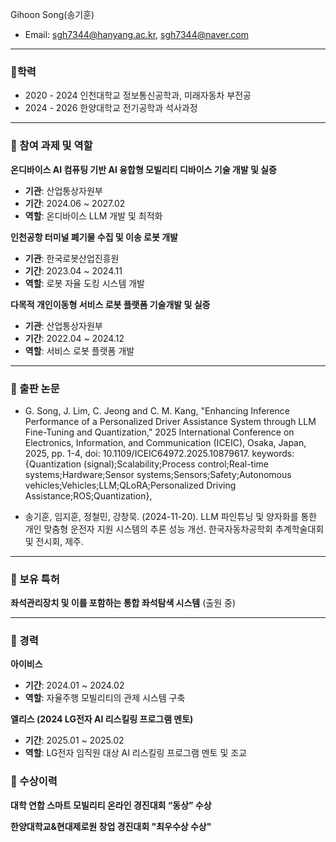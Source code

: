 Gihoon Song(송기훈)
- Email: sgh7344@hanyang.ac.kr, sgh7344@naver.com

---

### 📌학력

- 2020 - 2024 인천대학교 정보통신공학과, 미래자동차 부전공
- 2024 - 2026 한양대학교 전기공학과 석사과정

---

### 📌 참여 과제 및 역할
**온디바이스 AI 컴퓨팅 기반 AI 융합형 모빌리티 디바이스 기술 개발 및 실증**  
- **기관**: 산업통상자원부  
- **기간**: 2024.06 ~ 2027.02  
- **역할**: 온디바이스 LLM 개발 및 최적화  

**인천공항 터미널 폐기물 수집 및 이송 로봇 개발**  
- **기관**: 한국로봇산업진흥원  
- **기간**: 2023.04 ~ 2024.11  
- **역할**: 로봇 자율 도킹 시스템 개발  

**다목적 개인이동형 서비스 로봇 플랫폼 기술개발 및 실증**  
- **기관**: 산업통상자원부  
- **기간**: 2022.04 ~ 2024.12  
- **역할**: 서비스 로봇 플랫폼 개발

---

### 📌 출판 논문 
- G. Song, J. Lim, C. Jeong and C. M. Kang, "Enhancing Inference Performance of a Personalized Driver Assistance System through LLM Fine-Tuning and Quantization," 2025 International Conference on Electronics, Information, and Communication (ICEIC), Osaka, Japan, 2025, pp. 1-4, doi: 10.1109/ICEIC64972.2025.10879617. keywords: {Quantization (signal);Scalability;Process control;Real-time systems;Hardware;Sensor systems;Sensors;Safety;Autonomous vehicles;Vehicles;LLM;QLoRA;Personalized Driving Assistance;ROS;Quantization},

- 송기훈, 임지훈, 정철민, 강창묵. (2024-11-20). LLM 파인튜닝 및 양자화를 통한 개인 맞춤형 운전자 지원 시스템의 추론 성능 개선. 한국자동차공학회 추계학술대회 및 전시회, 제주.

---

### 📌 보유 특허
**좌석관리장치 및 이를 포함하는 통합 좌석탐색 시스템** (출원 중)  

---

### 📌 경력
**아이비스**
- **기간**: 2024.01 ~ 2024.02
- **역할**: 자율주행 모빌리티의 관제 시스템 구축  

**엘리스 (2024 LG전자 AI 리스킬링 프로그램 멘토)**
- **기간**: 2025.01 ~ 2025.02  
- **역할**: LG전자 임직원 대상 AI 리스킬링 프로그램 멘토 및 조교

### 📌 수상이력
**대학 연합 스마트 모빌리티 온라인 경진대회 “동상” 수상**

**한양대학교&현대제로원 창업 경진대회 "최우수상 수상"**

